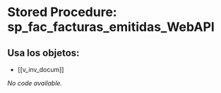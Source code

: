 # Stored Procedure: sp_fac_facturas_emitidas_WebAPI

## Usa los objetos:
- [[v_inv_docum]]

*No code available.*
